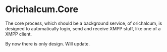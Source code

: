 Orichalcum.Core
===============

The core process, which should be a background service, of orichalcum, is
designed to automatically login, send and receive XMPP stuff, like one of a
XMPP client.

By now there is only design. Will update.

